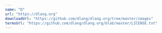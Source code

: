 ```yaml
---
name: "D"
url: "https://dlang.org"
downloadUrl: "https://github.com/dlang/dlang.org/tree/master/images"
termsUrl: "https://github.com/dlang/dlang.org/blob/master/LICENSE.txt"
---
```

